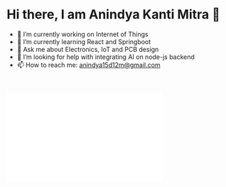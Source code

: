 # Hi there, I am Anindya Kanti Mitra 👋


- 🔭 I’m currently working on Internet of Things
- 🌱 I’m currently learning React and Springboot
- 💬 Ask me about Electronics, IoT and PCB design
- 🤔 I’m looking for help with integrating AI on node-js backend 
- 📫 How to reach me: anindya15d12m@gmail.com
<!-- - 👯 I’m looking to collaborate on ... -->
<br/>
<br/>
<img width="350" height="200" src="https://raw.githubusercontent.com/anindyamitra15/github-stats/master/generated/overview.svg"> 
